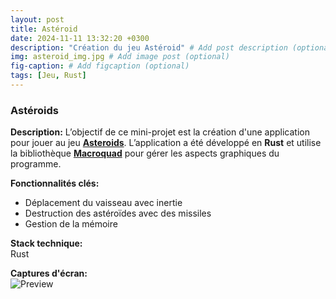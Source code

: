 ```yaml
---
layout: post
title: Astéroid
date: 2024-11-11 13:32:20 +0300
description: "Création du jeu Astéroid" # Add post description (optional)
img: asteroid_img.jpg # Add image post (optional)
fig-caption: # Add figcaption (optional)
tags: [Jeu, Rust]
---
```



### Astéroids


**Description:** L’objectif de ce mini-projet est la création d'une application pour jouer au jeu [**Asteroids**](https://fr.wikipedia.org/wiki/Asteroids). L’application a été développé en **Rust** et utilise la bibliothèque [**Macroquad**](https://macroquad.rs/) pour gérer les aspects graphiques du programme.

**Fonctionnalités clés:**
- Déplacement du vaisseau avec inertie
- Destruction des astéroïdes avec des missiles
- Gestion de la mémoire

**Stack technique:**  
 Rust

**Captures d'écran:**  
![Preview](lien-vers-image)
